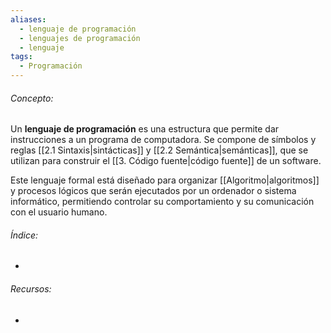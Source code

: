 ```yaml
---
aliases:
  - lenguaje de programación
  - lenguajes de programación
  - lenguaje
tags:
  - Programación
---
```

###### Concepto:

Un **lenguaje de programación** es una estructura que permite dar instrucciones a un programa de computadora. Se compone de símbolos y reglas [[2.1 Sintaxis|sintácticas]] y [[2.2 Semántica|semánticas]], que se utilizan para construir el [[3. Código fuente|código fuente]] de un software. 

Este lenguaje formal está diseñado para organizar [[Algoritmo|algoritmos]] y procesos lógicos que serán ejecutados por un ordenador o sistema informático, permitiendo controlar su comportamiento y su comunicación con el usuario humano.

###### Índice:

- 

###### Recursos:

- []()
